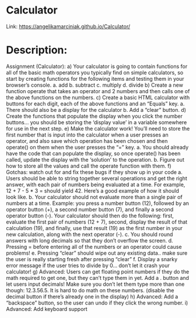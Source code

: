 # Calculator

Link: https://angelikamarciniak.github.io/Calculator/
# Description:
Assignment (Calculator):
a) Your calculator is going to contain functions for all of the basic math operators you typically 
find on simple calculators, so start by creating functions for the following items and testing 
them in your browser’s console.
a. add
b. subtract
c. multiply
d. divide
b) Create a new function operate that takes an operator and 2 numbers and then calls one of 
the above functions on the numbers.
c) Create a basic HTML calculator with buttons for each digit, each of the above functions and 
an “Equals” key.
a. There should also be a display for the calculator
b. Add a “clear” button.
d) Create the functions that populate the display when you click the number buttons… you 
should be storing the ‘display value’ in a variable somewhere for use in the next step.
e) Make the calculator work! You’ll need to store the first number that is input into the 
calculator when a user presses an operator, and also save which operation has been chosen 
and then operate() on them when the user presses the “=” key.
a. You should already have the code that can populate the display, so once operate()
has been called, update the display with the ‘solution’ to the operation.
b. Figure out how to store all the values and call the operate function with them. 
f) Gotchas: watch out for and fix these bugs if they show up in your code
a. Users should be able to string together several operations and get the right answer, 
with each pair of numbers being evaluated at a time. For example, 12 + 7 - 5 * 3 = 
should yield 42. Here’s a good example of how it should look like.
b. Your calculator should not evaluate more than a single pair of numbers at a time. 
Example: you press a number button (12), followed by an operator button (+), a 
second number button (7), and finally a second operator button (-). Your calculator 
should then do the following: first, evaluate the first pair of numbers (12 + 7), 
second, display the result of that calculation (19), and finally, use that result (19) as 
the first number in your new calculation, along with the next operator (-).
c. You should round answers with long decimals so that they don’t overflow the 
screen.
d. Pressing = before entering all of the numbers or an operator could cause problems!
e. Pressing “clear” should wipe out any existing data.. make sure the user is really 
starting fresh after pressing “clear”
f. Display a snarky error message if the user tries to divide by 0… don’t let it crash your 
calculator!
g) Advanced: Users can get floating point numbers if they do the math required to get one, but 
they can’t type them in yet. Add a . button and let users input decimals! Make sure you 
don’t let them type more than one though: 12.3.56.5. It is hard to do math on these 
numbers. (disable the decimal button if there’s already one in the display)
h) Advanced: Add a “backspace” button, so the user can undo if they click the wrong number.
i) Advanced: Add keyboard support
